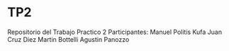 # TP2
 Repositorio del Trabajo Practico 2
 Participantes:
 Manuel Politis Kufa
 Juan Cruz Diez
 Martin Bottelli
 Agustin Panozzo

